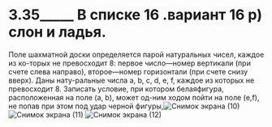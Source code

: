 # 3.35_____  В списке 16 .вариант 16 р) слон и ладья.
Поле шахматной доски определяется парой натуральных чисел, каждое из ко-торых не превосходит 8: первое число—номер вертикали (при счете слева направо), второе—номер горизонтали (при счете снизу вверх). Даны нату-ральные числа a, b, c, d, e, f, каждое из которых не превосходит 8. Записать условие, при котором белаяфигура, расположенная на поле (a, b), может од-ним ходом пойти на поле (e,f), не попав при этом под удар черной фигуры,![Снимок экрана (10)](https://user-images.githubusercontent.com/67004012/196049599-8db89d08-f44d-46c8-8345-3a1355c95e27.png)
![Снимок экрана (11)](https://user-images.githubusercontent.com/67004012/196049603-6f9d9853-3292-4031-b9a7-d007c579d319.png)
![Снимок экрана (12)](https://user-images.githubusercontent.com/67004012/196049604-82b59f72-2d59-4311-82b1-312104935ea5.png)
